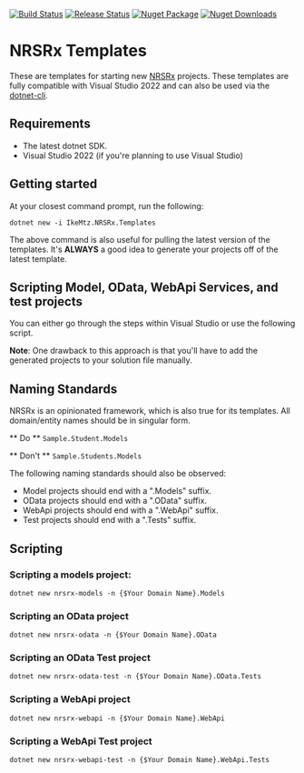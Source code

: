 [![Build Status](https://ikemtz.visualstudio.com/Devops/_apis/build/status/NRSRx?branchName=master)](https://ikemtz.visualstudio.com/Devops/_build/latest?definitionId=32&branchName=master)
[![Release Status](https://ikemtz.vsrm.visualstudio.com/_apis/public/Release/badge/9abb8a0b-71e1-4090-b59c-46edc077875f/20/20)](https://ikemtz.visualstudio.com/Devops/_release?_a=releases&view=mine&definitionId=20)
[![Nuget Package](https://img.shields.io/nuget/v/IkeMtz.NRSRx.Templates.svg)](https://www.nuget.org/packages?q=nrsrx) 
[![Nuget Downloads](https://img.shields.io/nuget/dt/IkeMtz.NRSRx.Templates)](https://www.nuget.org/packages/IkeMtz.NRSRx.Templates/)

# NRSRx Templates
These are templates for starting new [NRSRx](https://github.com/ikemtz/NRSRx) projects.  These templates are fully compatible with Visual Studio 2022 and can also be used via the [dotnet-cli](https://docs.microsoft.com/en-us/dotnet/core/tools/).

## Requirements

* The latest dotnet SDK.
* Visual Studio 2022 (if you're planning to use Visual Studio)

## Getting started
At your closest command prompt, run the following:

```dotnet new -i IkeMtz.NRSRx.Templates```

The above command is also useful for pulling the latest version of the templates.  It's **ALWAYS** a good idea to generate your projects off of the latest template.

## Scripting Model, OData, WebApi Services, and test projects

You can either go through the steps within Visual Studio or use the following script.  

**Note**: One drawback to this approach is that you'll have to add the generated projects to your solution file manually.

## Naming Standards

NRSRx is an opinionated framework, which is also true for its templates.  All domain/entity names should be in singular form.

** Do **
```Sample.Student.Models```

** Don't **
```Sample.Students.Models```

The following naming standards should also be observed:
* Model projects should end with a ".Models" suffix.
* OData projects should end with a ".OData" suffix.
* WebApi projects should end with a ".WebApi" suffix.
* Test projects should end with a ".Tests" suffix.

## Scripting

### Scripting a models project:
```dotnet new nrsrx-models -n {$Your Domain Name}.Models```

### Scripting an OData project
```dotnet new nrsrx-odata -n {$Your Domain Name}.OData```

### Scripting an OData Test project
```dotnet new nrsrx-odata-test -n {$Your Domain Name}.OData.Tests```

### Scripting a WebApi project
```dotnet new nrsrx-webapi -n {$Your Domain Name}.WebApi```

### Scripting a WebApi Test project
```dotnet new nrsrx-webapi-test -n {$Your Domain Name}.WebApi.Tests```
